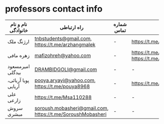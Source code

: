 # professors contact info
| نام و نام خانوادگی | راه ارتباطی | شماره تماس | کانال و گروه | غیره |  
| --------- | ----- | ----------- | ----------- | ----------- |
| ارژنگ ملک | tnbstudents@gmail.com, https://t.me/arzhangmalek | - | https://t.me/tnb_students | - |
| زهره مافی | mafizohreh@yahoo.com | - | https://t.me/ProjectMafi , https://t.me/MafiProjectChat | -  |  
| امیرمسعود بیدگلی | DRAMBIDGOLI@gmail.com | - | - | - |  
| پویا آریائی، آریایی | pooya.aryayi@yahoo.com, https://t.me/pouya8968 | - | https://t.me/operatingsystem1400tehranshomal | - |  
| علی زارعی | https://t.me/Msa110288 | - | - | - |  
| سروش مبشری | soroush.mobasheri@gmail.com, https://t.me/SoroushMobasheri | - | - | https://www.linkedin.com/in/mobasheri/ |  







<!-- | FirstName  | LastName | Email, id | PhoneNumber | Telegram Ch | description |   -->

